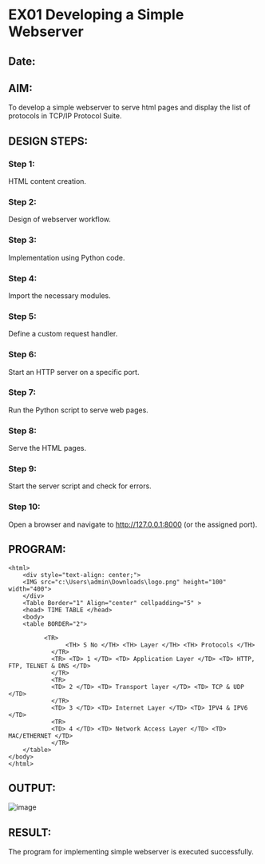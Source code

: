 # EX01 Developing a Simple Webserver
## Date:

## AIM:
To develop a simple webserver to serve html pages and display the list of protocols in TCP/IP Protocol Suite.

## DESIGN STEPS:
### Step 1: 
HTML content creation.

### Step 2:
Design of webserver workflow.

### Step 3:
Implementation using Python code.

### Step 4:
Import the necessary modules.

### Step 5:
Define a custom request handler.

### Step 6:
Start an HTTP server on a specific port.

### Step 7:
Run the Python script to serve web pages.

### Step 8:
Serve the HTML pages.

### Step 9:
Start the server script and check for errors.

### Step 10:
Open a browser and navigate to http://127.0.0.1:8000 (or the assigned port).

## PROGRAM:


```
<html>
    <div style="text-align: center;">
    <IMG src="c:\Users\admin\Downloads\logo.png" height="100" width="400">
    </div>
    <Table Border="1" Align="center" cellpadding="5" > 
    <head> TIME TABLE </head>
    <body>
    <table BORDER="2">
        
          <TR>
                <TH> S No </TH> <TH> Layer </TH> <TH> Protocols </TH> 
            </TR>
            <TR> <TD> 1 </TD> <TD> Application Layer </TD> <TD> HTTP, FTP, TELNET & DNS </TD>
            </TR>
            <TR>
            <TD> 2 </TD> <TD> Transport layer </TD> <TD> TCP & UDP </TD>
            </TR>
            <TD> 3 </TD> <TD> Internet Layer </TD> <TD> IPV4 & IPV6 </TD>
            <TR>
            <TD> 4 </TD> <TD> Network Access Layer </TD> <TD> MAC/ETHERNET </TD>
            </TR>
    </table>                 
</body>
</html>
```

## OUTPUT:

![image](https://github.com/user-attachments/assets/cda0fd83-13c4-4a68-8dec-698189835fa0)


## RESULT:
The program for implementing simple webserver is executed successfully.
